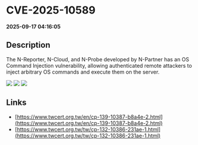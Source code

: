 # CVE-2025-10589

**2025-09-17 04:16:05**

## Description
The N-Reporter, N-Cloud, and N-Probe developed by N-Partner has an OS Command Injection vulnerability, allowing authenticated remote attackers to inject arbitrary OS commands and execute them on the server.

![](https://img.shields.io/static/v1?label=Score&message=8.7&color=red)
![](https://img.shields.io/static/v1?label=Severity&message=HIGH&color=red)
![](https://img.shields.io/static/v1?label=CWE&message=RCE&color=green)

## Links
- [https://www.twcert.org.tw/en/cp-139-10387-b8a4e-2.html](https://www.twcert.org.tw/en/cp-139-10387-b8a4e-2.html)
- [https://www.twcert.org.tw/tw/cp-132-10386-231ae-1.html](https://www.twcert.org.tw/tw/cp-132-10386-231ae-1.html)
